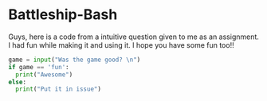 # Battleship-Bash 

Guys, here is a code from a intuitive question given to me as an assignment. I had fun while making it and using it. I hope you have some fun too!! <br>

```python
game = input("Was the game good? \n")
if game == 'fun': 
  print("Awesome")
else:
  print("Put it in issue")
```
